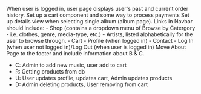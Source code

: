 When user is logged in, user page displays user's past and current order history.
Set up a cart component and some way to process payments 
Set up details view when selecting single album (album page).
Links in Navbar should include: 
    - Shop (contains a dropdown menu of Browse by Catergory - i.e. clothes, genre, media-type, etc.)
    - Artists, listed alphabetically for the user to browse through.
    - Cart
    - Profile (when logged in)
    - Contact
    - Log In (when user not logged in)/Log Out (when user is logged in)
Move About Page to the footer and include information about B & C.

- C: Admin to add new music, user add to cart
- R: Getting products from db
- U: User updates profile, updates cart, Admin updates products
- D: Admin deleting products, User removing from cart